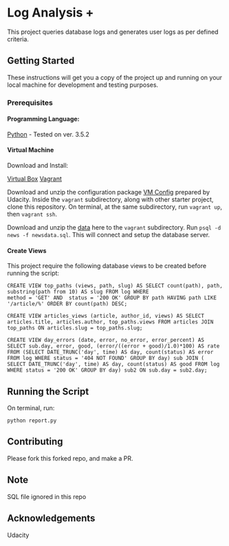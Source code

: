 
# Log Analysis +

This project queries database logs and generates user logs as per defined criteria.

## Getting Started

These instructions will get you a copy of the project up and running on your local machine for development and testing purposes.

### Prerequisites

#### Programming Language:

[Python](https://www.python.org/) - Tested on ver. 3.5.2

#### Virtual Machine

Download and Install:

[Virtual Box](https://www.virtualbox.org/wiki/Download_Old_Builds_5_1)
[Vagrant](https://www.vagrantup.com/downloads.html)

Download and unzip the configuration package [VM Config](https://s3.amazonaws.com/video.udacity-data.com/topher/2018/April/5acfbfa3_fsnd-virtual-machine/fsnd-virtual-machine.zip) prepared by Udacity. Inside the `vagrant` subdirectory, along with other starter project, clone this repository. On terminal, at the same subdirectory, run `vagrant up`, then `vagrant ssh`.

Download and unzip the [data](https://d17h27t6h515a5.cloudfront.net/topher/2016/August/57b5f748_newsdata/newsdata.zip) here to the `vagrant` subdirectory. Run `psql -d news -f newsdata.sql`. This will connect and setup the database server.

#### Create Views

This project require the following database views to be created before running the script:

````
CREATE VIEW top_paths (views, path, slug) AS SELECT count(path), path, substring(path from 10) AS slug FROM log WHERE
method = 'GET' AND  status = '200 OK' GROUP BY path HAVING path LIKE '/article/%' ORDER BY count(path) DESC;
````

````
CREATE VIEW articles_views (article, author_id, views) AS SELECT articles.title, articles.author, top_paths.views FROM articles JOIN top_paths ON articles.slug = top_paths.slug;
````

````
CREATE VIEW day_errors (date, error, no_error, error_percent) AS SELECT sub.day, error, good, (error/((error + good)/1.0)*100) AS rate FROM (SELECT DATE_TRUNC('day', time) AS day, count(status) AS error FROM log WHERE status = '404 NOT FOUND' GROUP BY day) sub JOIN ( SELECT DATE_TRUNC('day', time) AS day, count(status) AS good FROM log WHERE status = '200 OK' GROUP BY day) sub2 ON sub.day = sub2.day;
````

## Running the Script

On terminal, run:  

````
python report.py
````

## Contributing

Please fork this forked repo, and make a PR.


## Note

SQL file ignored in this repo

## Acknowledgements

Udacity
